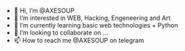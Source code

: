 - 👋 Hi, I’m @AXESOUP
- 👀 I’m interested in WEB, Hacking, Engeneering and Art
- 🌱 I’m currently learning basic web technologies + Python
- 💞️ I’m looking to collaborate on ...
- 📫 How to reach me @AXESOUP on telegram

<!---
AXESOUP/AXESOUP is a ✨ special ✨ repository because its `README.md` (this file) appears on your GitHub profile.
You can click the Preview link to take a look at your changes.
--->
